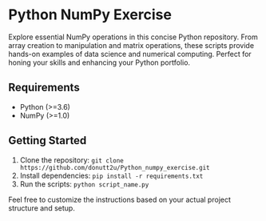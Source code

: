 # Python NumPy Exercise

Explore essential NumPy operations in this concise Python repository. From array creation to manipulation and matrix operations, these scripts provide hands-on examples of data science and numerical computing. Perfect for honing your skills and enhancing your Python portfolio.

## Requirements

- Python (>=3.6)
- NumPy (>=1.0)

## Getting Started

1. Clone the repository: `git clone https://github.com/donutt2u/Python_numpy_exercise.git`
2. Install dependencies: `pip install -r requirements.txt`
3. Run the scripts: `python script_name.py`

Feel free to customize the instructions based on your actual project structure and setup.
